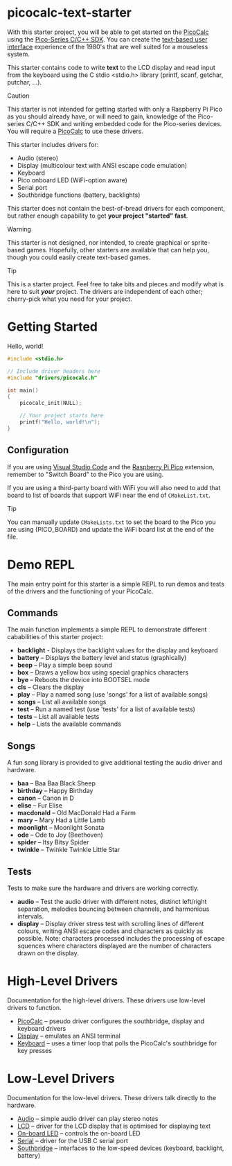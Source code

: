 # picocalc-text-starter

With this starter project, you will be able to get started on the [PicoCalc](https://www.clockworkpi.com/picocalc) using the [Pico-Series C/C++ SDK](https://www.raspberrypi.com/documentation/microcontrollers/c_sdk.html). You can create the [text-based user interface](https://en.wikipedia.org/wiki/Text-based_user_interface) experience of the 1980's that are well suited for a mouseless system.

This starter contains code to write **text** to the LCD display and read input from the keyboard using the C stdio <stdio.h> library (printf, scanf, getchar, putchar, ...). 

> [!CAUTION]
> This starter is not intended for getting started with only a Raspberry Pi Pico as you should already have, or will need to gain, knowledge of the Pico-series C/C++ SDK and writing embedded code for the Pico-series devices. You will require a [PicoCalc](https://www.clockworkpi.com/product-page/picocalc) to use these drivers.

This starter includes drivers for:

- Audio (stereo)
- Display (multicolour text with ANSI escape code emulation)
- Keyboard
- Pico onboard LED (WiFi-option aware)
- Serial port
- Southbridge functions (battery, backlights)

This starter does not contain the best-of-bread drivers for each component, but rather enough capability to get **your project "started" fast**.

> [!WARNING]
> This starter is not designed, nor intended, to create graphical or sprite-based games. Hopefully, other starters are available that can help you, though you could easily create text-based games.

> [!TIP]
> This is a starter project. Feel free to take bits and pieces and modify what is here to suit ***your*** project. The drivers are independent of each other; cherry-pick what you need for your project. 

# Getting Started

Hello, world!

``` C
#include <stdio.h>

// Include driver headers here
#include "drivers/picocalc.h"

int main()
{
    picocalc_init(NULL);

    // Your project starts here
    printf("Hello, world!\n");
}
```

## Configuration

If you are using [Visual Studio Code](https://code.visualstudio.com) and the [Raspberry Pi Pico](https://marketplace.visualstudio.com/items?itemName=raspberry-pi.raspberry-pi-pico) extension, remember to "Switch Board" to the Pico you are using.

If you are using a third-party board with WiFi you will also need to add that board to list of boards that support WiFi near the end of `CMakeList.txt`.

> [!TIP]
> You can manually update `CMakeLists.txt` to set the board to the Pico you are using (PICO_BOARD) and update the WiFi board list at the end of the file. 



# Demo REPL

The main entry point for this starter is a simple REPL to run demos and tests of the drivers and the functioning of your PicoCalc.

## Commands

The main function implements a simple REPL to demonstrate different cababilities of this starter project:

- **backlight** - Displays the backlight values for the display and keyboard
- **battery** – Displays the battery level and status (graphically)
- **beep** – Play a simple beep sound
- **box** – Draws a yellow box using special graphics characters
- **bye** – Reboots the device into BOOTSEL mode
- **cls** – Clears the display
- **play** – Play a named song (use 'songs' for a list of available songs)
- **songs** – List all available songs
- **test** – Run a named test (use 'tests' for a list of available tests)
- **tests** – List all available tests
- **help** – Lists the available commands

## Songs

A fun song library is provided to give additional testing the audio driver and hardware.

- **baa** – Baa Baa Black Sheep
- **birthday** – Happy Birthday
- **canon** – Canon in D
- **elise** – Fur Elise
- **macdonald** – Old MacDonald Had a Farm
- **mary** – Mary Had a Little Lamb
- **moonlight** – Moonlight Sonata
- **ode** – Ode to Joy (Beethoven)
- **spider** – Itsy Bitsy Spider
- **twinkle** – Twinkle Twinkle Little Star

## Tests

Tests to make sure the hardware and drivers are working correctly.

- **audio** – Test the audio driver with different notes, distinct left/right separation, melodies bouncing between channels, and harmonious intervals. 
- **display** – Display driver stress test with scrolling lines of different colours, writing ANSI escape codes and characters as quickly as possible. Note: characters processed includes the processing of escape squences where characters displayed are the number of characters drawn on the display.


# High-Level Drivers

Documentation for the high-level drivers. These drivers use low-level drivers to function.

- [PicoCalc](docs/picocalc.md) – pseudo driver configures the southbridge, display and keyboard drivers
- [Display](docs/display.md) – emulates an ANSI terminal
- [Keyboard](docs/keyboard.md) – uses a timer loop that polls the PicoCalc's southbridge for key presses


# Low-Level Drivers

Documentation for the low-level drivers. These drivers talk directly to the hardware.

- [Audio](docs/audio.md) – simple audio driver can play stereo notes
- [LCD](docs/lcd.md) – driver for the LCD display that is optimised for displaying text
- [On-board LED](docs/onboard_led.md) – controls the on-board LED
- [Serial](docs/serial.md) – driver for the USB C serial port
- [Southbridge](docs/southbridge.md) – interfaces to the low-speed devices (keyboard, backlight, battery)
